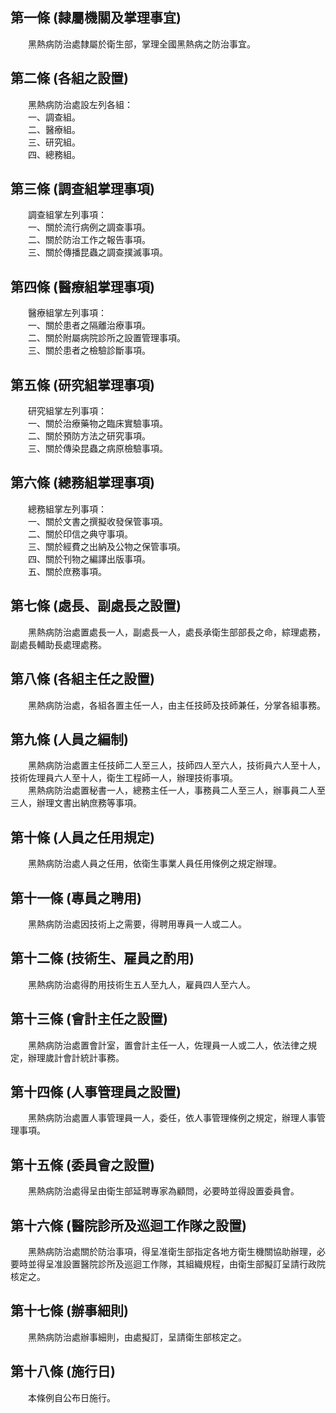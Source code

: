 第一條 (隸屬機關及掌理事宜)
---------------------------
　　黑熱病防治處隸屬於衛生部，掌理全國黑熱病之防治事宜。  


第二條 (各組之設置)
-------------------
　　黑熱病防治處設左列各組：  
　　一、調查組。  
　　二、醫療組。  
　　三、研究組。  
　　四、總務組。  


第三條 (調查組掌理事項)
-----------------------
　　調查組掌左列事項：  
　　一、關於流行病例之調查事項。  
　　二、關於防治工作之報告事項。  
　　三、關於傳播昆蟲之調查撲滅事項。  


第四條 (醫療組掌理事項)
-----------------------
　　醫療組掌左列事項：  
　　一、關於患者之隔離治療事項。  
　　二、關於附屬病院診所之設置管理事項。  
　　三、關於患者之檢驗診斷事項。  


第五條 (研究組掌理事項)
-----------------------
　　研究組掌左列事項：  
　　一、關於治療藥物之臨床實驗事項。  
　　二、關於預防方法之研究事項。  
　　三、關於傳染昆蟲之病原檢驗事項。  


第六條 (總務組掌理事項)
-----------------------
　　總務組掌左列事項：  
　　一、關於文書之撰擬收發保管事項。  
　　二、關於印信之典守事項。  
　　三、關於經費之出納及公物之保管事項。  
　　四、關於刊物之編譯出版事項。  
　　五、關於庶務事項。  


第七條 (處長、副處長之設置)
---------------------------
　　黑熱病防治處置處長一人，副處長一人，處長承衛生部部長之命，綜理處務，副處長輔助長處理處務。  


第八條 (各組主任之設置)
-----------------------
　　黑熱病防治處，各組各置主任一人，由主任技師及技師兼任，分掌各組事務。  


第九條 (人員之編制)
-------------------
　　黑熱病防治處置主任技師二人至三人，技師四人至六人，技術員六人至十人，技術佐理員六人至十人，衛生工程師一人，辦理技術事項。  
　　黑熱病防治處置秘書一人，總務主任一人，事務員二人至三人，辦事員二人至三人，辦理文書出納庶務等事項。  


第十條 (人員之任用規定)
-----------------------
　　黑熱病防治處人員之任用，依衛生事業人員任用條例之規定辦理。  


第十一條 (專員之聘用)
---------------------
　　黑熱病防治處因技術上之需要，得聘用專員一人或二人。  


第十二條 (技術生、雇員之酌用)
-----------------------------
　　黑熱病防治處得酌用技術生五人至九人，雇員四人至六人。  


第十三條 (會計主任之設置)
-------------------------
　　黑熱病防治處置會計室，置會計主任一人，佐理員一人或二人，依法律之規定，辦理歲計會計統計事務。  


第十四條 (人事管理員之設置)
---------------------------
　　黑熱病防治處置人事管理員一人，委任，依人事管理條例之規定，辦理人事管理事項。  


第十五條 (委員會之設置)
-----------------------
　　黑熱病防治處得呈由衛生部延聘專家為顧問，必要時並得設置委員會。  


第十六條 (醫院診所及巡迴工作隊之設置)
-------------------------------------
　　黑熱病防治處關於防治事項，得呈准衛生部指定各地方衛生機關協助辦理，必要時並得呈准設置醫院診所及巡迴工作隊，其組織規程，由衛生部擬訂呈請行政院核定之。  


第十七條 (辦事細則)
-------------------
　　黑熱病防治處辦事細則，由處擬訂，呈請衛生部核定之。  


第十八條 (施行日)
-----------------
　　本條例自公布日施行。